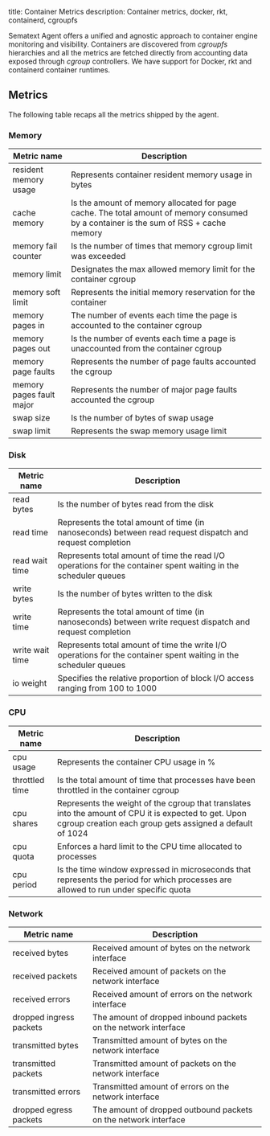 title: Container Metrics
description: Container metrics, docker, rkt, containerd, cgroupfs

Sematext Agent offers a unified and agnostic approach to container engine monitoring and visibility. Containers are discovered from _cgroupfs_ hierarchies and all the metrics are fetched directly from accounting data exposed through _cgroup_ controllers. We have support for Docker, rkt and containerd container runtimes.

## Metrics

The following table recaps all the metrics shipped by the agent.

### Memory

| Metric name           | Description |
| ----------------------|-------------|
| resident memory usage | Represents container resident memory usage in bytes |
| cache memory          | Is the amount of memory allocated for page cache. The total amount of memory consumed by a container is the sum of RSS + cache memory |   
| memory fail counter   | Is the number of times that memory cgroup limit was exceeded |
| memory limit          | Designates the max allowed memory limit for the container cgroup  |
| memory soft limit     | Represents the initial memory reservation for the container |
| memory pages in       | The number of events each time the page is accounted to the container cgroup|
| memory pages out      | Is the number of events each time a page is unaccounted from the container cgroup |
| memory page faults    | Represents the number of page faults accounted the cgroup |
| memory pages fault major   | Represents the number of major page faults accounted the cgroup |
| swap size             | Is the number of bytes of swap usage |
| swap limit             | Represents the swap memory usage limit |


### Disk

| Metric name           | Description |
| ----------------------|-------------|
| read bytes            | Is the number of bytes read from the disk |
| read time             | Represents the total amount of time (in nanoseconds) between read request dispatch and request completion |
| read wait time        | Represents total amount of time the read I/O operations for the container spent waiting in the scheduler queues |
| write bytes           | Is the number of bytes written to the disk |
| write time            | Represents the total amount of time (in nanoseconds) between write request dispatch and request completion |
| write wait time       | Represents total amount of time the write I/O operations for the container spent waiting in the scheduler queues |
| io weight             | Specifies the relative proportion of block I/O access ranging from 100 to 1000 |

### CPU

| Metric name           | Description |
| ----------------------|-------------|
| cpu usage             | Represents the container CPU usage in % |
| throttled time        | Is the total amount of time that processes have been throttled in the container cgroup |
| cpu shares            | Represents the weight of the cgroup that translates into the amount of CPU it is expected to get. Upon cgroup creation each group gets assigned a default of 1024 |
| cpu quota             | Enforces a hard limit to the CPU time allocated to processes |
| cpu period            | Is the time window expressed in microseconds that represents the period for which processes are allowed to run under specific quota |

### Network

| Metric name             | Description |
| ------------------------|-------------|
| received bytes          | Received amount of bytes on the network interface |
| received packets        | Received amount of packets on the network interface |
| received errors         | Received amount of errors on the network interface |
| dropped ingress packets | The amount of dropped inbound packets on the network interface |
| transmitted bytes       | Transmitted amount of bytes on the network interface |
| transmitted packets     | Transmitted amount of packets on the network interface |
| transmitted errors      | Transmitted amount of errors on the network interface |
| dropped egress packets  | The amount of dropped outbound packets on the network interface |
